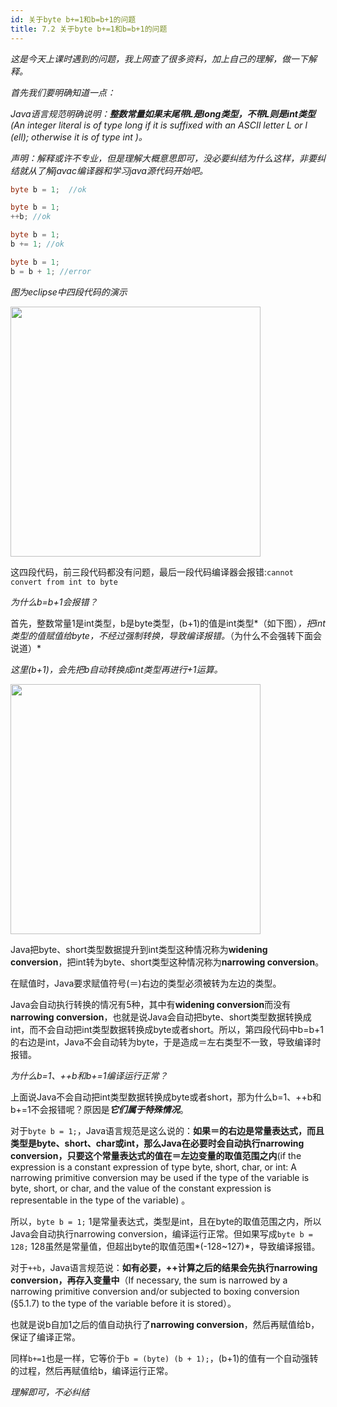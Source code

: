 ```yaml
---
id: 关于byte b+=1和b=b+1的问题
title: 7.2 关于byte b+=1和b=b+1的问题
---
```


*这是今天上课时遇到的问题，我上网查了很多资料，加上自己的理解，做一下解释。*

*首先我们要明确知道一点：*

*Java语言规范明确说明：**整数常量如果末尾带L是long类型，不带L则是int类型**(An integer literal is of type long if it is suffixed with an ASCII letter L or l (ell); otherwise it is of type int )。*

*声明：解释或许不专业，但是理解大概意思即可，没必要纠结为什么这样，非要纠结就从了解javac编译器和学习java源代码开始吧。*



```java
byte b = 1;  //ok
```

```java
byte b = 1;
++b; //ok
```

```java
byte b = 1;
b += 1; //ok
```

```java
byte b = 1;
b = b + 1; //error
```

*图为eclipse中四段代码的演示*

<img src="https://images.shiguangping.com/imgs/20200423002624.png" width="400px"/>

这四段代码，前三段代码都没有问题，最后一段代码编译器会报错:`cannot convert from int to byte`

*为什么b=b+1会报错？*

首先，整数常量1是int类型，b是byte类型，(b+1)的值是int类型*（如下图）*，把int类型的值赋值给byte，不经过强制转换，导致编译报错。*（为什么不会强转下面会说道）*

*这里(b+1)，会先把b自动转换成int类型再进行+1运算。*

<img src="https://images.shiguangping.com/imgs/20200422232930.png" width="400px"/>

Java把byte、short类型数据提升到int类型这种情况称为**widening conversion**，把int转为byte、short类型这种情况称为**narrowing conversion**。

在赋值时，Java要求赋值符号(＝)右边的类型必须被转为左边的类型。

Java会自动执行转换的情况有5种，其中有**widening conversion**而没有**narrowing conversion**，也就是说Java会自动把byte、short类型数据转换成int，而不会自动把int类型数据转换成byte或者short。所以，第四段代码中b=b+1的右边是int，Java不会自动转为byte，于是造成＝左右类型不一致，导致编译时报错。



*为什么b=1、++b和b+=1编译运行正常？*

上面说Java不会自动把int类型数据转换成byte或者short，那为什么b=1、++b和b+=1不会报错呢？原因是***它们属于特殊情况***。

对于`byte b = 1;`，Java语言规范是这么说的：**如果＝的右边是常量表达式，而且类型是byte、short、char或int，那么Java在必要时会自动执行narrowing conversion，只要这个常量表达式的值在＝左边变量的取值范围之内**(if the expression is a constant expression of type byte, short, char, or int: A narrowing primitive conversion may be used if the type of the variable is byte, short, or char, and the value of the constant expression is representable in the type of the variable) 。

所以，`byte b = 1;` 1是常量表达式，类型是int，且在byte的取值范围之内，所以Java会自动执行narrowing conversion，编译运行正常。但如果写成`byte b = 128;` 128虽然是常量值，但超出byte的取值范围*(-128~127)*，导致编译报错。

对于`++b`，Java语言规范说：**如有必要，++计算之后的结果会先执行narrowing conversion，再存入变量中**（If necessary, the sum is narrowed by a narrowing primitive conversion and/or subjected to boxing conversion (§5.1.7) to the type of the variable before it is stored）。

也就是说b自加1之后的值自动执行了**narrowing conversion**，然后再赋值给b，保证了编译正常。

同样`b+=1`也是一样，它等价于`b = (byte) (b + 1);`，(b+1)的值有一个自动强转的过程，然后再赋值给b，编译运行正常。



*理解即可，不必纠结*

